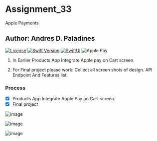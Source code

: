 # Assignment_33
Apple Payments
## Author: Andres D. Paladines

[![License][license-image]][license-url] [![Swift Version][swift-image]][swift-url] [![SwiftUI][swiftUI-image]][swiftUI-url] 
![Apple Pay](https://img.shields.io/badge/ApplePay-000000.svg?style=for-the-badge&logo=Apple-Pay&logoColor=white)

[swift-image]:https://img.shields.io/badge/Swift-5.8.1-orange?style=for-the-badge
[swift-url]: https://swift.org/

[license-image]: https://img.shields.io/badge/License-MIT-blue?style=for-the-badge
[license-url]: LICENSE

[SwiftUI-image]: https://img.shields.io/badge/SwiftUI-3.0-orange?style=for-the-badge&logo=swift&logoColor=white
[SwiftUI-url]: https://developer.apple.com/xcode/swiftui/

1. In Earlier Products App Integrate Apple pay on Cart screen.

2. For Final project please work:
  Collect all screen shots of design.
  API Endpoint
  And Features list. 

### Process
- [x] Products App Integrate Apple Pay on Cart screen.
- [x] Final project

![image](https://github.com/apaladines-techconsulting/Assignment_33/assets/138136886/ef057128-cd71-4618-b1e9-76252cd80ef7)

![image](https://github.com/apaladines-techconsulting/Assignment_33/assets/138136886/9552a165-b659-43b1-b968-d504ce1b1d07)

![image](https://github.com/apaladines-techconsulting/Assignment_33/assets/138136886/60c022dd-bea7-4bca-811c-dca344e4a5ea)
